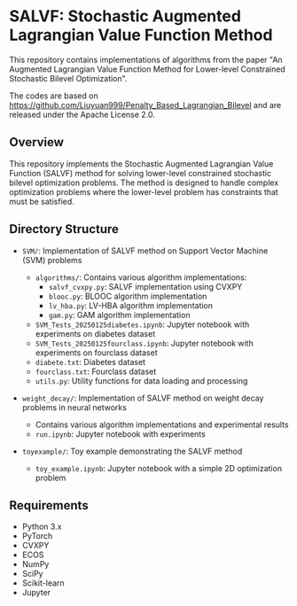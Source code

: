 # SALVF: Stochastic Augmented Lagrangian Value Function Method

This repository contains implementations of algorithms from the paper "An Augmented Lagrangian Value Function Method for Lower-level Constrained Stochastic Bilevel Optimization".

The codes are based on https://github.com/Liuyuan999/Penalty_Based_Lagrangian_Bilevel and are released under the Apache License 2.0.

## Overview

This repository implements the Stochastic Augmented Lagrangian Value Function (SALVF) method for solving lower-level constrained stochastic bilevel optimization problems. The method is designed to handle complex optimization problems where the lower-level problem has constraints that must be satisfied.

## Directory Structure

- `SVM/`: Implementation of SALVF method on Support Vector Machine (SVM) problems

  - `algorithms/`: Contains various algorithm implementations:
    - `salvf_cvxpy.py`: SALVF implementation using CVXPY
    - `blooc.py`: BLOOC algorithm implementation
    - `lv_hba.py`: LV-HBA algorithm implementation
    - `gam.py`: GAM algorithm implementation
  - `SVM_Tests_20250125diabetes.ipynb`: Jupyter notebook with experiments on diabetes dataset
  - `SVM_Tests_20250125fourclass.ipynb`: Jupyter notebook with experiments on fourclass dataset
  - `diabete.txt`: Diabetes dataset
  - `fourclass.txt`: Fourclass dataset
  - `utils.py`: Utility functions for data loading and processing
- `weight_decay/`: Implementation of SALVF method on weight decay problems in neural networks

  - Contains various algorithm implementations and experimental results
  - `run.ipynb`: Jupyter notebook with experiments
- `toyexample/`: Toy example demonstrating the SALVF method

  - `toy_example.ipynb`: Jupyter notebook with a simple 2D optimization problem

## Requirements

- Python 3.x
- PyTorch
- CVXPY
- ECOS
- NumPy
- SciPy
- Scikit-learn
- Jupyter
